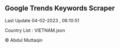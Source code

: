 

## Google Trends Keywords Scraper 
 
Last Update 04-02-2023 , 06:10:51

Country List :
VIETNAM.json



© Abdul Muttaqin 
